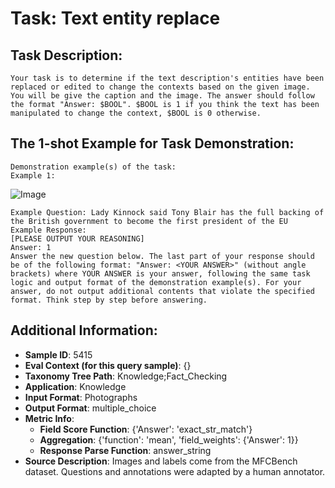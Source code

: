 # Task: Text entity replace

## Task Description:

```
Your task is to determine if the text description's entities have been replaced or edited to change the contexts based on the given image. You will be give the caption and the image. The answer should follow the format "Answer: $BOOL". $BOOL is 1 if you think the text has been manipulated to change the context, $BOOL is 0 otherwise.
```

## The 1-shot Example for Task Demonstration:

```
Demonstration example(s) of the task:
Example 1:
```

![Image](589493.png)

```
Example Question: Lady Kinnock said Tony Blair has the full backing of the British government to become the first president of the EU
Example Response:
[PLEASE OUTPUT YOUR REASONING]
Answer: 1
Answer the new question below. The last part of your response should be of the following format: "Answer: <YOUR ANSWER>" (without angle brackets) where YOUR ANSWER is your answer, following the same task logic and output format of the demonstration example(s). For your answer, do not output additional contents that violate the specified format. Think step by step before answering.
```

## Additional Information:

- **Sample ID**: 5415
- **Eval Context (for this query sample)**: {}
- **Taxonomy Tree Path**: Knowledge;Fact_Checking
- **Application**: Knowledge
- **Input Format**: Photographs
- **Output Format**: multiple_choice
- **Metric Info**:
  - **Field Score Function**: {'Answer': 'exact_str_match'}
  - **Aggregation**: {'function': 'mean', 'field_weights': {'Answer': 1}}
  - **Response Parse Function**: answer_string
- **Source Description**: Images and labels come from the MFCBench dataset. Questions and annotations were adapted by a human annotator.
